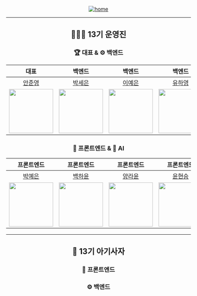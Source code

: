<div align="center">

<a href="https://www.likelion-13th-skhu.site/">

![home](https://img.shields.io/badge/Home-LikeLion13th-orange)

</a>



---

## 👩🏻‍💻 13기 운영진  

### 🏆 대표 & ⚙️ 백엔드
| 대표 | 백엔드 | 백엔드 | 백엔드 | 백엔드 | 백엔드 | 
|:---:|:---:|:---:|:---:|:---:|:---:|
| [안준영](https://github.com/Junyeong-An) | [박세은](https://github.com/seun0123) | [이예은](https://github.com/eunxeum) | [유하영](https://github.com/ttttkii913) | [정다운](https://github.com/wjdekdns1028) | [조규림](https://github.com/ckr8305) |
| <img src="https://github.com/Junyeong-An.png" width="120"> | <img src="https://github.com/seun0123.png" width="120"> | <img src="https://github.com/eunxeum.png" width="120"> | <img src="https://github.com/ttttkii913.png" width="120"> | <img src="https://github.com/wjdekdns1028.png" width="120"> | <img src="https://github.com/ckr8305.png" width="120">|




### 🎨 프론트엔드 & 🤖 AI  
| 프론트엔드 | 프론트엔드 | 프론트엔드 | 프론트엔드 | AI | AI |
|:---:|:---:|:---:|:---:|:---:|:---:|
| [박예은](https://github.com/yengniws) | [백하윤](https://github.com/hayoon07) | [양라윤](https://github.com/rryuuni) | [윤현승](https://github.com/dbsgustmd) | [김규빈](https://github.com/bbikgu) | [김현민](https://github.com/hyunrnin) |
| <img src="https://github.com/yengniws.png" width="120"> | <img src="https://github.com/hayoon07.png" width="120"> | <img src="https://github.com/rryuuni.png" width="120"> | <img src="https://github.com/dbsgustmd.png" width="120"> | <img src="https://github.com/bbikgu.png" width="120"> | <img src="https://github.com/hyunrnin.png" width="120"> |


---

## 🦁 13기 아기사자

### 🎨 프론트엔드




### ⚙️ 백엔드




</div>
